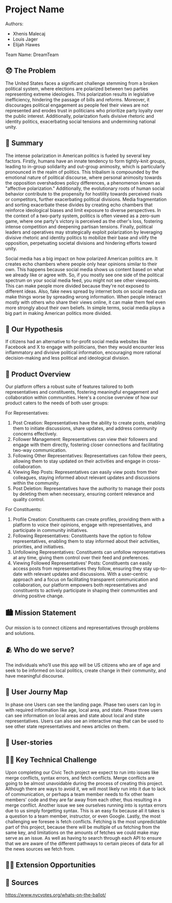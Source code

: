 <!-- Replace with your project name and delete me -->
# Project Name 

Authors: 
<!-- Replace Name with your names -->
- Xhenis Malecaj
- Louis Jager
- Elijah Hawes

Team Name: DreamTeam

## 😞 The Problem 
<!-- content goes below -->
  The United States faces a significant challenge stemming from a broken political system, where elections are polarized between two parties representing extreme ideologies. This polarization results in legislative inefficiency, hindering the passage of bills and reforms. Moreover, it discourages political engagement as people feel their views are not represented and erodes trust in politicians who prioritize party loyalty over the public interest. Additionally, polarization fuels divisive rhetoric and identity politics, exacerbating social tensions and undermining national unity.
<!-- content goes above -->

## 📝 Summary
<!-- content goes below -->
  The intense polarization in American politics is fueled by several key factors. Firstly, humans have an innate tendency to form tightly-knit groups, leading to in-group solidarity and out-group animosity, which is particularly pronounced in the realm of politics. This tribalism is compounded by the emotional nature of political discourse, where personal animosity towards the opposition  overshadows policy differences, a phenomenon known as "affective polarization." Additionally, the evolutionary roots of human social behavior contribute to the propensity for hostility towards perceived rivals or competitors, further exacerbating political divisions. Media fragmentation and sorting exacerbate these divides by creating echo chambers that reinforce ideological biases and limit exposure to diverse perspectives. In the context of a two-party system, politics is often viewed as a zero-sum game, where one party's victory is perceived as the other's loss, fostering intense competition and deepening partisan tensions. Finally, political leaders and operatives may strategically exploit polarization by leveraging divisive rhetoric and identity politics to mobilize their base and vilify the opposition, perpetuating societal divisions and hindering efforts toward unity.

  Social media has a big impact on how polarized American politics are. It creates echo chambers where people only hear opinions similar to their own. This happens because social media shows us content based on what we already like or agree with. So, if you mostly see one side of the political spectrum on your social media feed, you might not see other viewpoints. This can make people more divided because they're not exposed to different ideas. Also, fake news spread by internet bots on social media can make things worse by spreading wrong information. When people interact mostly with others who share their views online, it can make them feel even more strongly about their own beliefs. In simple terms, social media plays a big part in making American politics more divided.
<!-- content goes above -->

## 🤔 Our Hypothesis
<!-- content goes below -->
  If citizens had an alternative to for-profit social media websites like Facebook and X to engage with politicians, then they would encounter less inflammatory and divisive political information, encouraging more rational decision-making and less political and ideological division.
<!-- content goes above -->

## 📱 Product Overview
<!-- content goes below -->
  Our platform offers a robust suite of features tailored to both representatives and constituents, fostering meaningful engagement and collaboration within communities. Here's a concise overview of how our product caters to the needs of both user groups:

  For Representatives:
1. Post Creation: Representatives have the ability to create posts, enabling them to initiate discussions, share updates, and address community concerns effectively.
2. Follower Management: Representatives can view their followers and engage with them directly, fostering closer connections and facilitating two-way communication.
3. Following Other Representatives: Representatives can follow their peers, allowing them to stay updated on their activities and engage in cross-collaboration.
4. Viewing Rep Posts: Representatives can easily view posts from their colleagues, staying informed about relevant updates and discussions within the community.
5. Post Deletion: Representatives have the authority to manage their posts by deleting them when necessary, ensuring content relevance and quality control.

  For Constituents:
1. Profile Creation: Constituents can create profiles, providing them with a platform to voice their opinions, engage with representatives, and participate in community initiatives.
2. Following Representatives: Constituents have the option to follow representatives, enabling them to stay informed about their activities, priorities, and initiatives.
3. Unfollowing Representatives: Constituents can unfollow representatives at any time, giving them control over their feed and preferences.
4. Viewing Followed Representatives' Posts: Constituents can easily access posts from representatives they follow, ensuring they stay up-to-date with relevant updates and discussions.
With a user-centric approach and a focus on facilitating transparent communication and collaboration, our platform empowers both representatives and constituents to actively participate in shaping their communities and driving positive change.
<!-- content goes above -->

## 🏙️  Mission Statement 
<!-- content goes below -->
Our mission is to connect citizens and representatives through problems and solutions.
<!-- content goes above -->

## 🫂 Who do we serve?
<!-- content goes below -->
The individuals who’ll use this app will be US citizens who are of age and seek to be informed on local politics, create change in their community, and have meaningful discourse.
<!-- content goes above -->

## 🧳 User Journy Map
<!-- content goes below -->
In phase one Users can see the landing page. Phase two users can log in with required information like age, local area, and state. Phase three users can see information on local areas and state about local and state representatives. Users can also see an interactive map that can be used to see other state representatives and news articles on them.
<!-- content goes above -->

## 👥 User-stories
<!-- content goes below -->

<!-- content goes above -->

## 🧗‍♂️ Key Technical Challenge
<!-- content goes below -->
  Upon completing our Civic Tech project we expect to run into issues like merge conflicts, syntax errors, and fetch conflicts. Merge conflicts are going to be almost unavoidable during the process of creating this project. Although there are ways to avoid it, we will most likely run into it due to lack of communication, or perhaps a team member needs to fix other team members' code and they are far away from each other, thus resulting in a merge conflict. Another issue we see ourselves running into is syntax errors due to us simply forgetting syntax. This is an easy fix because all it takes is a question to a team member, instructor, or even Google. Lastly, the most challenging we foresee is fetch conflicts. Fetching is the most unpredictable part of this project, because there will be multiple of us fetching from the same key, and limitations on the amounts of fetches we could make may serve as an issue. As well as having to search through each API to ensure that we are aware of the different pathways to certain pieces of data for all the news sources we fetch from.
<!-- content goes above -->

## 🏋🏽 Extension Opportunities 
<!-- content goes below -->

<!-- content goes above --> 

## 📒 Sources
<!-- content goes below -->
https://www.nycvotes.org/whats-on-the-ballot/ 
<!-- content goes above -->

